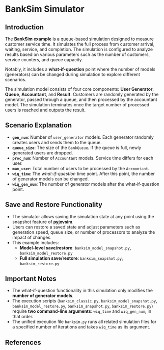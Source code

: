 # BankSim Simulator   
## Introduction   
The **BankSim example** is a queue-based simulation designed to measure customer service time. It simulates the full process from customer arrival, waiting, service, and completion. The simulation is configured to analyze results based on various parameters such as the number of customers, service counters, and queue capacity.    
    
Notably, it includes a **what-if-question** point where the number of models (generators) can be changed during simulation to explore different scenarios.   
    
The simulation model consists of four core components: **User Generator**, **Queue**, **Accountant**, and **Result**. Customers are randomly generated by the generator, passed through a queue, and then processed by the accountant model. The simulation terminates once the target number of processed users is reached and outputs the result.   
    
## Scenario Explanation   
- **`gen_num`**: Number of `user_generator` models. Each generator randomly creates users and sends them to the queue.  
- **`queue_size`**: The size of the `BankQueue`. If the queue is full, newly generated users are dropped.  
- **`proc_num`**: Number of `Accountant` models. Service time differs for each user.  
- **`max_user`**: Total number of users to be processed by the `Accountant`.  
- **`wiq_time`**: The *what-if-question* time point. After this point, the number of generator models can be changed.  
- **`wiq_gen_num`**: The number of generator models after the what-if-question point.
   
## Save and Restore Functionality
- The simulator allows saving the simulation state at any point using the snapshot feature of **pyjevsim**.  
- Users can restore a saved state and adjust parameters such as generation speed, queue size, or number of processors to analyze the impact of changes.  
- This example includes:
  - **Model-level save/restore**: `banksim_model_snapshot.py`, `banksim_model_restore.py`
  - **Full simulation save/restore**: `banksim_snapshot.py`, `banksim_restore.py`
   
## Important Notes
- The what-if-question functionality in this simulation only modifies the **number of generator models**.
- The execution scripts (`banksim_classic.py`, `banksim_model_snapshot.py`, `banksim_model_restore.py`, `banksim_snapshot.py`, `banksim_restore.py`) require **two command-line arguments**: `wiq_time` and `wiq_gen_num`, in that order.
- The unified execution file `banksim.py` runs all related simulation files for a specified number of iterations and takes `wiq_time` as its argument.
   
## References
